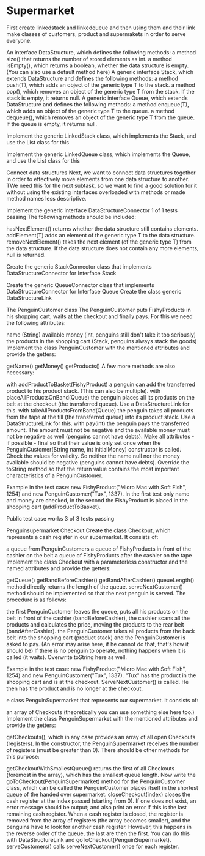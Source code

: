 # Supermarket
First create linkedstack and linkedqueue and then using them and their link make classes of customers, product and supermakets in order to serve everyone.

An interface DataStructure, which defines the following methods:
a method size() that returns the number of stored elements as int.
a method isEmpty(), which returns a boolean, whether the data structure is empty. (You can also use a default method here)
A generic interface Stack, which extends DataStructure and defines the following methods:
a method push(T), which adds an object of the generic type T to the stack.
a method pop(), which removes an object of the generic type T from the stack. If the stack is empty, it returns null.
A generic interface Queue, which extends DataStructure and defines the following methods:
a method enqueue(T), which adds an object of the generic type T to the queue.
a method dequeue(), which removes an object of the generic type T from the queue. If the queue is empty, it returns null.


 Implement the generic LinkedStack class, which implements the Stack, and use the List class for this 

 Implement the generic LinkedQueue class, which implements the Queue, and use the List class for this 

Connect data structures
Next, we want to connect data structures together in order to effectively move elements from one data structure to another. TWe need this for the next subtask, so we want to find a good solution for it without using the existing interfaces overloaded with methods or made method names less descriptive.

Implement the generic interface DataStructureConnector 1 of 1 tests passing
The following methods should be included:

hasNextElement() returns whether the data structure still contains elements.
addElement(T) adds an element of the generic type T to the data structure.
removeNextElement() takes the next element (of the generic type T) from the data structure. If the data structure does not contain any more elements, null is returned.

 Create the generic StackConnector class that implements DataStructureConnector for Interface Stack

Create the generic QueueConnector class that implements DataStructureConnector for Interface Queue
Create the class generic DataStructureLink



The PenguinCustomer class
The PenguinCustomer puts FishyProducts in his shopping cart, waits at the checkout and finally pays. For this we need the following attributes:

name (String)
available money (int, penguins still don't take it too seriously)
the products in the shopping cart (Stack<FishyProduct>, penguins always stack the goods)
Implement the class PenguinCustomer with the mentioned attributes and provide the getters:

getName()
getMoney()
getProducts()
A few more methods are also necessary:

with addProductToBasket(FishyProduct) a penguin can add the transferred product to his product stack. (This can also be multiple).
with placeAllProductsOnBand(Queue<FishyProduct>) the penguin places all its products on the belt at the checkout (the transferred queue). Use a DataStructureLink for this.
with takeAllProductsFromBand(Queue<FishyProduct>) the penguin takes all products from the tape at the till (the transferred queue) into its product stack. Use a DataStructureLink for this.
with pay(int) the penguin pays the transferred amount. The amount must not be negative and the available money must not be negative as well (penguins cannot have debts).
Make all attributes - if possible - final so that their value is only set once when the PenguinCustomer(String name, int initialMoney) constructor is called. Check the values for validity. So neither the name null nor the money available should be negative (penguins cannot have debts). Override the toString method so that the return value contains the most important characteristics of a PenguinCustomer.

Example in the test case: new FishyProduct("Micro Mac with Soft Fish", 1254) and new PenguinCustomer("Tux", 1337). In the first test only name and money are checked, in the second the FishyProduct is placed in the shopping cart (addProductToBasket).

 Public test case works 3 of 3 tests passing


Penguinsupermarket
Checkout
Create the class Checkout, which represents a cash register in our supermarket. It consists of:

a queue from PenguinCustomers
a queue of FishyProducts in front of the cashier on the belt
a queue of FishyProducts after the cashier on the tape
Implement the class Checkout with a parameterless constructor and the named attributes and provide the getters:

getQueue()
getBandBeforeCashier()
getBandAfterCashier()
queueLength() method directly returns the length of the queue. serveNextCustomer() method should be implemented so that the next penguin is served. The procedure is as follows:

the first PenguinCustomer leaves the queue,
puts all his products on the belt in front of the cashier (bandBeforeCashier),
the cashier scans all the products and calculates the price, moving the products to the rear belt (bandAfterCashier).
the PenguinCustomer takes all products from the back belt into the shopping cart (product stack)
and the PenguinCustomer is asked to pay. (An error may arise here, if he cannot do that, that's how it should be)
If there is no penguin to operate, nothing happens when it is called (it waits). Overwrite toString here as well.

Example in the test case: new FishyProduct("Micro Mac with Soft Fish", 1254) and new PenguinCustomer("Tux", 1337). "Tux" has the product in the shopping cart and is at the checkout. ServeNextCustomer() is called. He then has the product and is no longer at the checkout.

e class PenguinSupermarket that represents our supermarket. It consists of:

an array of Checkouts (theoretically you can use something else here too.)
Implement the class PenguinSupermarket with the mentioned attributes and provide the getters:

getCheckouts(), which in any case provides an array of all open Checkouts (registers).
In the constructor, the PenguinSupermarket receives the number of registers (must be greater than 0). There should be other methods for this purpose:

getCheckoutWithSmallestQueue() returns the first of all Checkouts (foremost in the array), which has the smallest queue length. Now write the goToCheckout(PenguinSupermarket) method for the PenguinCustomer class, which can be called the PenguinCustomer places itself in the shortest queue of the handed over supermarket.
closeCheckout(index) closes the cash register at the index passed (starting from 0). If one does not exist, an error message should be output; and also print an error if this is the last remaining cash register. When a cash register is closed, the register is removed from the array of registers (the array becomes smaller), and the penguins have to look for another cash register. However, this happens in the reverse order of the queue, the last are then the first. You can do this with DataStructureLink and goToCheckout(PenguinSupermarket).
serveCustomers() calls serveNextCustomer() once for each register.
